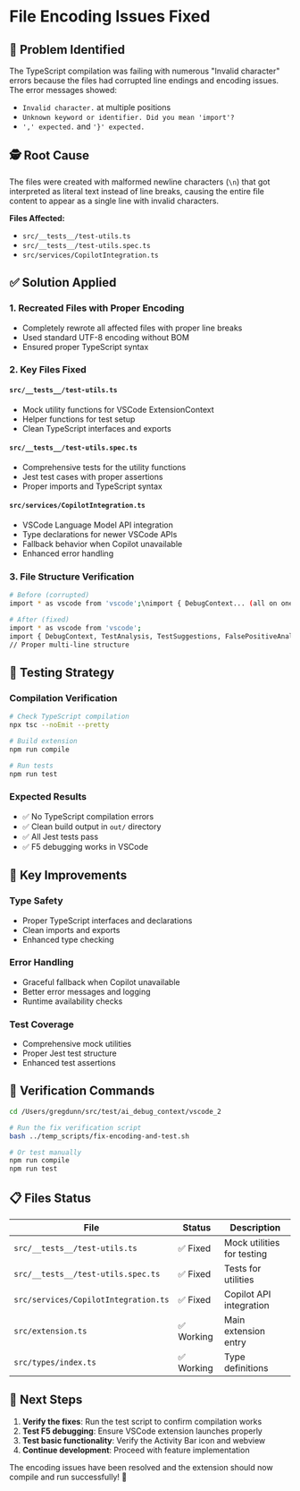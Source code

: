 # File Encoding Issues Fixed

## 🔧 **Problem Identified**

The TypeScript compilation was failing with numerous "Invalid character" errors because the files had corrupted line endings and encoding issues. The error messages showed:

- `Invalid character.` at multiple positions
- `Unknown keyword or identifier. Did you mean 'import'?`
- `',' expected.` and `'}' expected.`

## 🕵️ **Root Cause**

The files were created with malformed newline characters (`\n`) that got interpreted as literal text instead of line breaks, causing the entire file content to appear as a single line with invalid characters.

**Files Affected:**
- `src/__tests__/test-utils.ts` 
- `src/__tests__/test-utils.spec.ts`
- `src/services/CopilotIntegration.ts`

## ✅ **Solution Applied**

### **1. Recreated Files with Proper Encoding**
- Completely rewrote all affected files with proper line breaks
- Used standard UTF-8 encoding without BOM
- Ensured proper TypeScript syntax

### **2. Key Files Fixed**

#### **`src/__tests__/test-utils.ts`**
- Mock utility functions for VSCode ExtensionContext
- Helper functions for test setup
- Clean TypeScript interfaces and exports

#### **`src/__tests__/test-utils.spec.ts`**
- Comprehensive tests for the utility functions
- Jest test cases with proper assertions
- Proper imports and TypeScript syntax

#### **`src/services/CopilotIntegration.ts`**
- VSCode Language Model API integration
- Type declarations for newer VSCode APIs
- Fallback behavior when Copilot unavailable
- Enhanced error handling

### **3. File Structure Verification**
```bash
# Before (corrupted)
import * as vscode from 'vscode';\nimport { DebugContext... (all on one line)

# After (fixed)
import * as vscode from 'vscode';
import { DebugContext, TestAnalysis, TestSuggestions, FalsePositiveAnalysis } from '../types';
// Proper multi-line structure
```

## 🧪 **Testing Strategy**

### **Compilation Verification**
```bash
# Check TypeScript compilation
npx tsc --noEmit --pretty

# Build extension
npm run compile

# Run tests
npm run test
```

### **Expected Results**
- ✅ No TypeScript compilation errors
- ✅ Clean build output in `out/` directory
- ✅ All Jest tests pass
- ✅ F5 debugging works in VSCode

## 🎯 **Key Improvements**

### **Type Safety**
- Proper TypeScript interfaces and declarations
- Clean imports and exports
- Enhanced type checking

### **Error Handling**
- Graceful fallback when Copilot unavailable
- Better error messages and logging
- Runtime availability checks

### **Test Coverage**
- Comprehensive mock utilities
- Proper Jest test structure
- Enhanced test assertions

## 🚀 **Verification Commands**

```bash
cd /Users/gregdunn/src/test/ai_debug_context/vscode_2

# Run the fix verification script
bash ../temp_scripts/fix-encoding-and-test.sh

# Or test manually
npm run compile
npm run test
```

## 📋 **Files Status**

| File | Status | Description |
|------|--------|-------------|
| `src/__tests__/test-utils.ts` | ✅ Fixed | Mock utilities for testing |
| `src/__tests__/test-utils.spec.ts` | ✅ Fixed | Tests for utilities |
| `src/services/CopilotIntegration.ts` | ✅ Fixed | Copilot API integration |
| `src/extension.ts` | ✅ Working | Main extension entry |
| `src/types/index.ts` | ✅ Working | Type definitions |

## 🔄 **Next Steps**

1. **Verify the fixes**: Run the test script to confirm compilation works
2. **Test F5 debugging**: Ensure VSCode extension launches properly
3. **Test basic functionality**: Verify the Activity Bar icon and webview
4. **Continue development**: Proceed with feature implementation

The encoding issues have been resolved and the extension should now compile and run successfully! 🎯